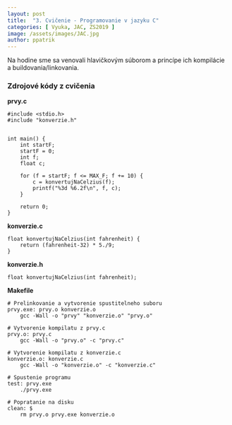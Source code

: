 ```yaml
---
layout: post
title:  "3. Cvičenie - Programovanie v jazyku C"
categories: [ Vyuka, JAC, ZS2019 ]
image: /assets/images/JAC.jpg
author: ppatrik
---
```


Na hodine sme sa venovali hlavičkovým súborom a princípe ich kompilácie a buildovania/linkovania. 

### Zdrojové kódy z cvičenia

**prvy.c**
```
#include <stdio.h>
#include "konverzie.h"


int main() {
	int startF;
	startF = 0;
	int f;
	float c;

	for (f = startF; f <= MAX_F; f += 10) {
		c = konvertujNaCelzius(f);
		printf("%3d %6.2f\n", f, c);
	}
	
    return 0;
}
```

**konverzie.c**
```
float konvertujNaCelzius(int fahrenheit) {
	return (fahrenheit-32) * 5./9;
}
```

**konverzie.h**
```
float konvertujNaCelzius(int fahrenheit);
```

**Makefile**
```
# Prelinkovanie a vytvorenie spustitelneho suboru
prvy.exe: prvy.o konverzie.o
	gcc -Wall -o "prvy" "konverzie.o" "prvy.o"

# Vytvorenie kompilatu z prvy.c
prvy.o: prvy.c
	gcc -Wall -o "prvy.o" -c "prvy.c"

# Vytvorenie kompilatu z konverzie.c	
konverzie.o: konverzie.c
	gcc -Wall -o "konverzie.o" -c "konverzie.c"

# Spustenie programu
test: prvy.exe
	./prvy.exe

# Popratanie na disku
clean: $
	rm prvy.o prvy.exe konverzie.o
```

